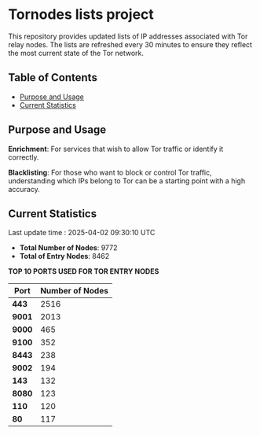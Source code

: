 # Tornodes lists project

This repository provides updated lists of IP addresses associated with Tor relay nodes. The lists are refreshed every 30 minutes to ensure they reflect the most current state of the Tor network.

## Table of Contents

- [Purpose and Usage](#purpose-and-usage)
- [Current Statistics](#current-statistics)


## Purpose and Usage

**Enrichment**: For services that wish to allow Tor traffic or identify it correctly.

**Blacklisting**: For those who want to block or control Tor traffic, understanding which IPs belong to Tor can be a starting point with a high accuracy.

## Current Statistics

Last update time : 2025-04-02 09:30:10 UTC

- **Total Number of Nodes**: 9772
- **Total of Entry Nodes**: 8462

**TOP 10 PORTS USED FOR TOR ENTRY NODES**

| **Port** | **Number of Nodes** |
|------|-----------------|
| **443**   | 2516  |
| **9001**   | 2013  |
| **9000**   | 465  |
| **9100**   | 352  |
| **8443**   | 238  |
| **9002**   | 194  |
| **143**   | 132  |
| **8080**   | 123  |
| **110**   | 120  |
| **80**   | 117  |

